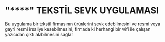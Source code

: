 # "****" TEKSTİL SEVK UYGULAMASI

Bu uygulama bir tekstil firmasının ürünlerini sevk edebilmesini ve resmi veya gayri resmi irsaliye kesebilmesini, firmada ki herhangi bir wifi ile çalışan yazıcıdan çıktı alabilmesini sağlar
